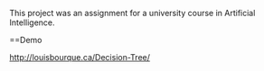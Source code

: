 This project was an assignment for a university course in Artificial Intelligence.

==Demo

http://louisbourque.ca/Decision-Tree/